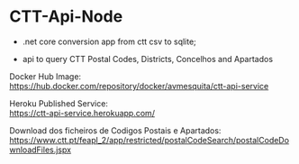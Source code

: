 # CTT-Api-Node

- .net core conversion app from ctt csv to sqlite;

- api to query CTT Postal Codes, Districts, Concelhos and Apartados

Docker Hub Image:<br>
https://hub.docker.com/repository/docker/avmesquita/ctt-api-service

Heroku Published Service:<br>
https://ctt-api-service.herokuapp.com/

Download dos ficheiros de Codigos Postais e Apartados:<br>
https://www.ctt.pt/feapl_2/app/restricted/postalCodeSearch/postalCodeDownloadFiles.jspx

